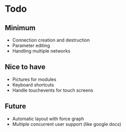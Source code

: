 # Todo

## Minimum

* Connection creation and destruction
* Parameter editing
* Handling multiple networks

## Nice to have

* Pictures for modules
* Keyboard shortcuts
* Handle touchevents for touch screens

## Future

* Automatic layout with force graph
* Multiple concurrent user support (like google docs)
